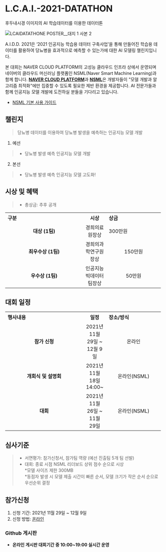 # L.C.A.I.-2021-DATATHON
후두내시경 이미지의 AI 학습데이터를 이용한 데이터톤 

![LCAIDATATHONE POSTER__대지 1 사본 2](https://user-images.githubusercontent.com/92664643/144180593-1f0fefca-6497-43e4-b177-2bb6a569a1f4.png)


A.I.D.D. 2021은 ‘2021 인공지능 학습용 데이터 구축사업’을 통해 만들어진 학습용 데이터를 활용하여 당뇨병을 효과적으로 예측할 수 있는가에 대한 AI 모델링 챌린지입니다.

본 대회는 NAVER CLOUD PLATFORM의 고성능 클라우드 인프라 상에서 운영되며 네이버의 클라우드 머신러닝 플랫폼인 NSML(Naver Smart Machine Learning)과 함께 합니다. <strong>[NAVER CLOUD PLATFORM](https://www.ncloud.com/)</strong>과 <strong>[NSML](https://ai.nsml.navercorp.com/intro)</strong>은 개발자들이 "모델 개발과 알고리즘 최적화"에만 집중할 수 있도록 필요한 제반 환경을 제공합니다. 
AI 전문가들과 함께 인공지능 모델 개발에 도전하실 분들을 기다리고 있습니다.

- [NSML 기본 사용 가이드](https://n-clair.github.io/ai-docs/_build/html/ko_KR/index.html)


## 챌린지
> 당뇨병 데이터를 이용하여 당뇨병 발생을 예측하는 인공지능 모델 개발 <br>
1. 예선 <br>
> -  당뇨병 발생 예측 인공지능 모델 개발 <br>
2. 본선 <br>
> -  당뇨병 발생 예측 인공지능 모델 고도화!<br></pre>



## 시상 및 혜택
>- 총상금: 추후 공개  <br>
<table class="tbl_prize">
  <tr>
    <th style="text-align:left;width:50%">구분</th>
    <th style="text-align:center;width:15%">시상</th>
        <th style="text-align:left;width:35%">상금</th>
  </tr>
  <tr>
    <td align=center>
      <strong> 대상 (1팀) </strong><br>
    </td>
    <td align=center> 경희의료원장상 </td>
    <td>  300만원 </td>
  </tr>
    <tr>
    <td align=center>
      <strong> 최우수상 (1팀)</strong><br>
    </td>
    <td align=center> 경희의과학연구원장상 </td>
        <td align=center> 150만원 </td>
   </tr>
      <tr>
    <td align=center>
      <strong> 우수상 (1팀)</strong><br>
    </td>
    <td align=center>인공지능빅데이터팀장상</td>
        <td align=center>  50만원 </td>
   </tr>
</table>

## 대회 일정
<table class="tbl_schedule">
  <tr>
    <th style="text-align:left;width:50%">행사내용</th>
    <th style="text-align:center;width:15%">일정</th>
        <th style="text-align:left;width:35%">장소/방식</th>
  </tr>
  <tr>
    <td align=center>
      <strong>참가 신청</strong><br>
    </td>
    <td align=center> 2021년 11월 29일 ~ 12월 9일</td>
    <td align=center> 온라인
 </td>
  </tr>
    <tr>
    <td align=center>
            <strong>개회식 및 설명회</strong><br>
    </td>
    <td align=center> 2021년 11월 18일 14:00~ </td>
    <td align=center> 온라인(NSML) </td>
  </tr>
    <tr>
    <td align=center>      
             <strong>대회</strong><br>
    </td>
    <td align=center> 2021년 11월 26일 ~ 11월 29일</td>
    <td align=center> 온라인(NSML) </td>
  </tr>
  </table>

## 심사기준
>- 서면평가: 참가신청서, 참가팀 역량 (예선 진출팀 5개 팀 선발)
>- 대회: 종료 시점 NSML 리더보드 상위 점수 순으로 시상 <br>
>*모델 사이즈 제한 300MB <br>
>*동점자 발생 시 모델 제출 시간이 빠른 순서, 모델 크기가 작은 순서 순으로 우선순위 결정 <br>
  
## 참가신청
1. 신청 기간: 2021년 11월 29일 ~ 12월 9일 <br>
2. 신청 방법: [온라인](www.lcaidatathon.com)

### Github 게시판
* **온라인 게시판 대회기간 중 10:00~19:00 실시간 운영**
